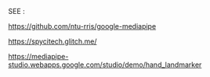 
SEE : 

https://github.com/ntu-rris/google-mediapipe

https://spycitech.glitch.me/

https://mediapipe-studio.webapps.google.com/studio/demo/hand_landmarker

